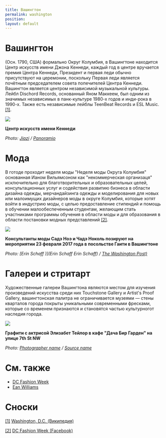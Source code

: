 ```yaml
---
title: Вашингтон
permalink: washington
position:
layout: default
---
```


# Вашингтон

(Осн. 1790, США) формально Округ Колумбия, в Вашингтоне находится Центр искусств имени Джона Кеннеди, каждый год в центре вручается премия Центра Кеннеди, Президент и первая леди обычно присутствуют на церемонии, поскольку Первая леди является почётным председателем совета попечителей Центра Кеннеди. Вашингтон является центром независимой музыкальной культуры. Лейбл Dischord Records, основанный Яном Маккеем, был одним из значимых независимых в панк-культуре 1980-х годов и инди-рока в 1990-х. Также есть независимые лейблы TeenBeat Records и ESL Music. <span id="a1">[\[1\]](#f1)</span>.

![](https://upload.wikimedia.org/wikipedia/commons/c/cf/Kennedy_Center_-_panoramio.jpg)

**Центр искусств имени Кеннеди**

*Photo: [Jiazi](jiazi) / [Panoramio ](http://example.net/)*

# Мода

В готоде проходит неделя моды "Неделя моды Округа Колумбия" основанная Ианом Вильямсоном как "некоммерческая организаця"  исключительно для благотворительных и образовательных целей, консультационных услуг и содействия развитию бизнеса в области дизайна одежды, мерчандайзинга одежды и моделирования для новых или малоимущих дизайнеров моды в округе Колумбия, которые хотят войти в индустрию моды, с целью предоставление стипендий и помощь в обучении малообеспеченным студентам, желающим стать участниками программы обучения в области моды и для образования в области постановки модных представлений <span id="a2">[\[2\]](#f2)</span>.


![](https://www.washingtonpost.com/resizer/C1DSbEIaXHSkBXnEsODl5f9yZDI=/1484x0/arc-anglerfish-washpost-prod-washpost.s3.amazonaws.com/public/64OZJICLEI6H3G3FMKMC5ICDK4.jpg)

**Консультанты моды Садэ Ноэ и Чадэ Ноколь позируют на мероприятии 23 февраля 2017 года в посольстве Гаити в Вашингтоне**

*Photo: [Erin Schaff )](Erin Schaff Erin Schaff) / [The Washington Post)](https://www.washingtonpost.com/news/reliable-source/wp/2018/02/25/the-scene-diplomacy-by-design-at-the-haitian-embassy/?utm_term=.247d3963eb4d)*

# Галереи и стритарт

Художественные галереи Вашингтона являются местом для изучения произведений искусства среди них Touchstone Gallery и Artist's Proof Gallery, вашингтонская  палитра не ограничивается музеями — стены кварталов города покрыты уникальными современными фресками, которые со временем признаются и становятся частью культурногот наследия города.

![](http://cdn-image.travelandleisure.com/sites/default/files/styles/marquee_large_2x/public/1444076834/DCGUIDE1015-dacha.jpg)

**Графити с актрисой Элизабет Тейлор в кафе "Дача Бир Гарден" на улице 7th St NW**

*Photo: [Photographer name](http://example.net/) / [Source name](http://example.net/)*

# См. также

- [DC Fashion Week](dc-fachion-week)
- [Ean Williams](williams-ean)

# Сноски

[[1]](#a1) <span id="f1"></span> [Washington, D.C. (Википедия)](https://en.wikipedia.org/wiki/Washington,_D.C.)

[[2]](#a2) <span id="f2"></span> [DC Fashion Week (Facebook)](https://www.facebook.com/dcfashionweek/)
